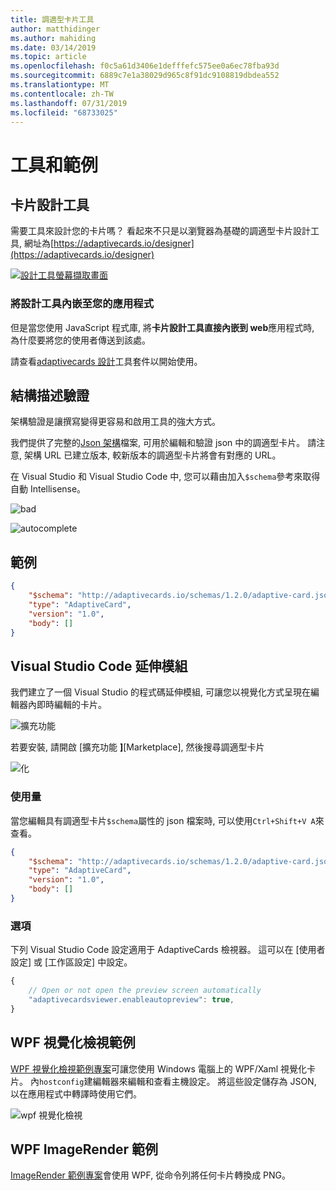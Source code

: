 ```yaml
---
title: 調適型卡片工具
author: matthidinger
ms.author: mahiding
ms.date: 03/14/2019
ms.topic: article
ms.openlocfilehash: f0c5a61d3406e1defffefc575ee0a6ec78fba93d
ms.sourcegitcommit: 6889c7e1a38029d965c8f91dc9108819dbdea552
ms.translationtype: MT
ms.contentlocale: zh-TW
ms.lasthandoff: 07/31/2019
ms.locfileid: "68733025"
---
```

# <a name="tools-and-samples"></a>工具和範例

## <a name="card-designer"></a>卡片設計工具 

需要工具來設計您的卡片嗎？ 看起來不只是以瀏覽器為基礎的調適型卡片設計工具, 網址為[https://adaptivecards.io/designer](https://adaptivecards.io/designer)

[![設計工具螢幕擷取畫面](media/tools/designer.jpg)](https://adaptivecards.io/designer)

### <a name="embed-the-designer-into-your-app"></a>將設計工具內嵌至您的應用程式

但是當您使用 JavaScript 程式庫, 將**卡片設計工具直接內嵌到 web**應用程式時, 為什麼要將您的使用者傳送到該處。 

請查看[adaptivecards 設計](https://npmjs.com/adaptivecards-designer)工具套件以開始使用。

## <a name="schema-validation"></a>結構描述驗證

架構驗證是讓撰寫變得更容易和啟用工具的強大方式。

我們提供了完整的[Json 架構](http://adaptivecards.io/schemas/1.2.0/adaptive-card.json)檔案, 可用於編輯和驗證 json 中的調適型卡片。 請注意, 架構 URL 已建立版本, 較新版本的調適型卡片將會有對應的 URL。

在 Visual Studio 和 Visual Studio Code 中, 您可以藉由加入`$schema`參考來取得自動 Intellisense。

![bad](media/tools/invalidjson1.png)

![autocomplete](media/tools/autocomplete.png)

## <a name="example"></a>範例

```json
{
    "$schema": "http://adaptivecards.io/schemas/1.2.0/adaptive-card.json",
    "type": "AdaptiveCard",
    "version": "1.0",
    "body": []
}
```

## <a name="visual-studio-code-extension"></a>Visual Studio Code 延伸模組

我們建立了一個 Visual Studio 的程式碼延伸模組, 可讓您以視覺化方式呈現在編輯器內即時編輯的卡片。 

![擴充功能](media/tools/vscode-extension.png)

若要安裝, 請開啟 [擴充功能 **]**[Marketplace], 然後搜尋調適型卡片

![化](media/tools/vscode-extension-marketplace.png)

### <a name="usage"></a>使用量

當您編輯具有調適型卡片`$schema`屬性的 json 檔案時, 可以使用`Ctrl+Shift+V A`來查看。
```json
{
    "$schema": "http://adaptivecards.io/schemas/1.2.0/adaptive-card.json",
    "type": "AdaptiveCard",
    "version": "1.0",
    "body": []
}
```

### <a name="options"></a>選項

下列 Visual Studio Code 設定適用于 AdaptiveCards 檢視器。 這可以在 [使用者設定] 或 [工作區設定] 中設定。

```js
{
    // Open or not open the preview screen automatically
    "adaptivecardsviewer.enableautopreview": true,
}
```

## <a name="wpf-visualizer-sample"></a>WPF 視覺化檢視範例

[WPF 視覺化檢視範例專案](https://github.com/Microsoft/AdaptiveCards/tree/master/source/dotnet/Samples/WPFVisualizer)可讓您使用 Windows 電腦上的 WPF/Xaml 視覺化卡片。  內`hostconfig`建編輯器來編輯和查看主機設定。 將這些設定儲存為 JSON, 以在應用程式中轉譯時使用它們。

![wpf 視覺化檢視](media/tools/wpfvisualizer.png)

## <a name="wpf-imagerender-sample"></a>WPF ImageRender 範例

[ImageRender 範例專案](https://github.com/Microsoft/AdaptiveCards/tree/master/source/dotnet/Samples/AdaptiveCards.Sample.ImageRender)會使用 WPF, 從命令列將任何卡片轉換成 PNG。 
